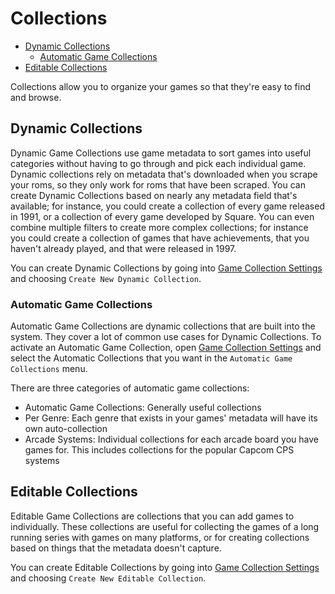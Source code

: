 # Collections

- [Dynamic Collections](#dynamic-collections)
  - [Automatic Game Collections](#automatic-game-collections)
- [Editable Collections](#editable-collections)

Collections allow you to organize your games so that they're easy to find and browse.

## Dynamic Collections

Dynamic Game Collections use game metadata to sort games into useful categories without having to go through and pick each individual game. Dynamic collections rely on metadata that's downloaded when you scrape your roms, so they only work for roms that have been scraped. You can create Dynamic Collections based on nearly any metadata field that's available; for instance, you could create a collection of every game released in 1991, or a collection of every game developed by Square. You can even combine multiple filters to create more complex collections; for instance you could create a collection of games that have achievements, that you haven't already played, and that were released in 1997.

You can create Dynamic Collections by going into [Game Collection Settings](Menus#game-collection-settings) and choosing `Create New Dynamic Collection`.

### Automatic Game Collections

Automatic Game Collections are dynamic collections that are built into the system. They cover a lot of common use cases for Dynamic Collections. To activate an Automatic Game Collection, open [Game Collection Settings](Menus#game-collection-settings) and select the Automatic Collections that you want in the `Automatic Game Collections` menu.

There are three categories of automatic game collections:

- Automatic Game Collections: Generally useful collections
- Per Genre: Each genre that exists in your games' metadata will have its own auto-collection
- Arcade Systems: Individual collections for each arcade board you have games for. This includes collections for the popular Capcom CPS systems

## Editable Collections

Editable Game Collections are collections that you can add games to individually. These collections are useful for collecting the games of a long running series with games on many platforms, or for creating collections based on things that the metadata doesn't capture.

You can create Editable Collections by going into [Game Collection Settings](Menus#game-collection-settings) and choosing `Create New Editable Collection`.